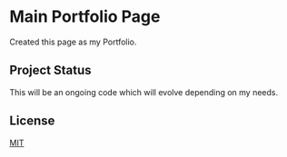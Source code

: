 # Main Portfolio Page

Created this page as my Portfolio.

## Project Status

This will be an ongoing code which will evolve depending on my needs.

## License
[MIT](https://choosealicense.com/licenses/mit/)